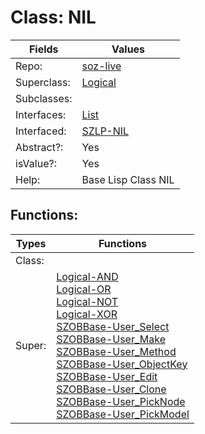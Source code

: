 
# Class:	NIL

| Fields | Values |
| --------- | --------- |
| Repo: | [soz-live](/repos/soz-live.html) |
| Superclass: | [Logical](Logical.html) |
| Subclasses: |  |
| Interfaces: | [List](List.html) |
| Interfaced: | [SZLP-NIL](SZLP-NIL.html) |
| Abstract?: | Yes |
| isValue?: | Yes |
| Help: | Base Lisp Class NIL |


## Functions:

| Types | Functions |
| --------- | --------- |
| Class: |  |
| Super: | [Logical-AND](Logical.html) <br> [Logical-OR](Logical.html) <br> [Logical-NOT](Logical.html) <br> [Logical-XOR](Logical.html) <br> [SZOBBase-User_Select](SZOBBase.html) <br> [SZOBBase-User_Make](SZOBBase.html) <br> [SZOBBase-User_Method](SZOBBase.html) <br> [SZOBBase-User_ObjectKey](SZOBBase.html) <br> [SZOBBase-User_Edit](SZOBBase.html) <br> [SZOBBase-User_Clone](SZOBBase.html) <br> [SZOBBase-User_PickNode](SZOBBase.html) <br> [SZOBBase-User_PickModel](SZOBBase.html) |


